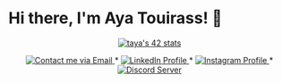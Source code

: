 
# Hi there, I'm Aya Touirass! 👋

<p align="center">
<a href="https://github.com/oakoudad/badge42"><img src="https://badge.mediaplus.ma/black/taya" alt="taya's 42 stats" /></a>
</p>

<p align="center">
    <a href="mailto:ayatouirass27@gmail.com">
        <img alt="Contact me via Email" src="https://img.shields.io/badge/-Ask_me_anything-blue?style=flat&logo=Gmail&logoColor=white&link=mailto:your.email@example.com&color=3d85c6" />
    </a>
    <span> * </span>
    <a href="https://www.linkedin.com/in/aya-touirass-787578294/">
        <img alt="LinkedIn Profile" src="https://img.shields.io/badge/-LinkedIn-0072b1?style=flat&logo=LinkedIn&logoColor=white&link=https://www.linkedin.com/in/aya-touirass-787578294/" />
    </a>
    <span> * </span>
    <a href="https://www.instagram.com/aya_ts37/">
        <img alt="Instagram Profile" src="https://img.shields.io/badge/-Instagram-E4405F?style=flat&logo=Instagram&logoColor=white" />
    </a>
    <span> * </span>
    <a href="https://discord.com/channels/@me/">
        <img alt="Discord Server" src="https://img.shields.io/badge/-Discord-7289da?style=flat&logo=Discord&logoColor=white" />
    </a>
</p>
